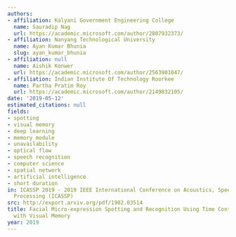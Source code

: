 ```yaml
---
authors:
- affiliation: Kalyani Government Engineering College
  name: Sauradip Nag
  url: https://academic.microsoft.com/author/2807932373/
- affiliation: Nanyang Technological University
  name: Ayan Kumar Bhunia
  slug: ayan_kumar_bhunia
- affiliation: null
  name: Aishik Konwer
  url: https://academic.microsoft.com/author/2563901047/
- affiliation: Indian Institute Of Technology Roorkee
  name: Partha Pratim Roy
  url: https://academic.microsoft.com/author/2149832105/
date: '2019-05-12'
estimated_citations: null
fields:
- spotting
- visual memory
- deep learning
- memory module
- unavailability
- optical flow
- speech recognition
- computer science
- spatial network
- artificial intelligence
- short duration
in: ICASSP 2019 - 2019 IEEE International Conference on Acoustics, Speech and Signal
  Processing (ICASSP)
src: http://export.arxiv.org/pdf/1902.03514
title: Facial Micro-expression Spotting and Recognition Using Time Contrasted Feature
  with Visual Memory
year: 2019
---
```

